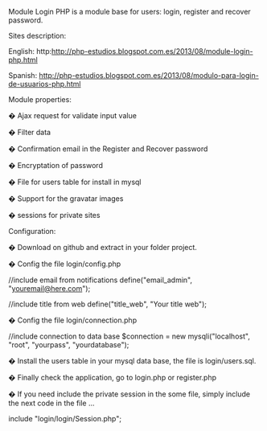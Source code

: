 Module Login PHP is a module base for users: login, register and recover password.

Sites description:

English: http:http://php-estudios.blogspot.com.es/2013/08/module-login-php.html

Spanish: http://php-estudios.blogspot.com.es/2013/08/modulo-para-login-de-usuarios-php.html

Module properties:

� Ajax request for validate input value

� Filter data

� Confirmation email in the Register and  Recover password

� Encryptation of password

� File for users table for install in mysql

� Support  for the gravatar images

� sessions for private sites


Configuration:

� Download on github and extract in your folder project.

� Config the file login/config.php

//include email from notifications
define("email_admin", "youremail@here.com");

//include title from web
define("title_web", "Your title web");

� Config the file login/connection.php

//include connection to data base
$connection = new mysqli("localhost", "root", "yourpass", "yourdatabase");

� Install the users table in your mysql data base, the file is login/users.sql.

� Finally check the application, go to login.php or register.php

� If you need include the private session in the some file, simply include the next code in the file ...

include "login/login/Session.php";

